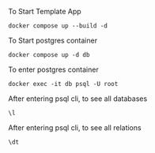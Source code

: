 To Start Template App
```shell
docker compose up --build -d
```

To Start postgres container
```shell
docker compose up -d db
```

To enter postgres container 
```shell 
docker exec -it db psql -U root
```

After entering psql cli, to see all databases
```shell 
\l
```

After entering psql cli, to see all relations
```shell 
\dt
```

